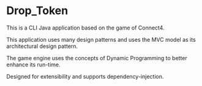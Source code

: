 # Drop_Token

This is a CLI Java application based on the game of Connect4.

This application uses many design patterns and uses the MVC model as its architectural design pattern.

The game engine uses the concepts of Dynamic Programming to better enhance its run-time.

Designed for extensibility and supports dependency-injection.
